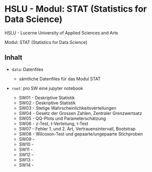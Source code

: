 # HSLU  - Modul: STAT (Statistics for Data Science)
HSLU - Lucerne University of Applied Sciences and Arts

Modul: STAT (Statistics for Data Science)

## Inhalt

- `data`: Datenfiles
    - sämtliche Datenfiles für das Modul STAT
    
- `root`: pro SW eine jupyter notebook
    - SW01 - Deskriptive Statistik
    - SW02 - Deskriptive Statistik
    - SW03 - Stetige Wahrscheinlichkeitsverteilungen
    - SW04 - Gesetz der Grossen Zahlen, Zentraler Grenzwertsatz
    - SW05 - QQ-Plots und Parameterschätzung
    - SW06 - z-Test, t-Verteilung, t-Test
    - SW07 - Fehler 1. und 2. Art, Vertrauensintervall, Bootstrap
    - SW08 - Wilcoxon-Test und gepaarte/ungepaarte Stichproben
    - SW09 -  
    - SW10 - 
    - SW11 - 
    - SW12 - 
    - SW13 - 
    - SW14 - 
